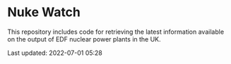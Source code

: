 # Nuke Watch

This repository includes code for retrieving the latest information available on the output of EDF nuclear power plants in the UK.

Last updated: 2022-07-01 05:28